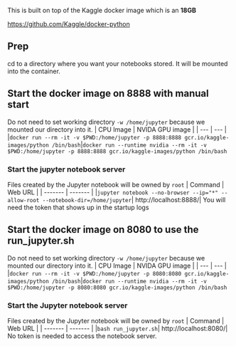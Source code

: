 This is built on top of the Kaggle docker image which is an **18GB**

https://github.com/Kaggle/docker-python

## Prep
cd to a directory where you want your notebooks stored.  It will be mounted into the container.

## Start the docker image on 8888 with manual start
Do not need to set working directory `-w /home/jupyter` because we mounted our directory into it.
| CPU Image | NVIDA GPU image |
| --- | --- |
|`docker run --rm -it -v $PWD:/home/jupyter -p 8888:8888 gcr.io/kaggle-images/python /bin/bash`|`docker run --runtime nvidia --rm -it -v $PWD:/home/jupyter -p 8888:8888 gcr.io/kaggle-images/python /bin/bash`

### Start the jupyter notebook server
Files created by the Jupyter notebook will be owned by `root`
| Command | Web URL |
| ------- | ------- |
|`jupyter notebook --no-browser --ip="*" --allow-root --notebook-dir=/home/jupyter`|  http://localhost:8888/|
You will need the token that shows up in the startup logs

## Start the docker image on 8080 to use the run_jupyter.sh
Do not need to set working directory `-w /home/jupyter` because we mounted our directory into it.
| CPU Image | NVIDA GPU image |
| --- | --- |
|`docker run --rm -it -v $PWD:/home/jupyter -p 8080:8080 gcr.io/kaggle-images/python /bin/bash`|`docker run --runtime nvidia --rm -it -v $PWD:/home/jupyter -p 8080:8080 gcr.io/kaggle-images/python /bin/bash`

### Start the Jupyter notebook server
Files created by the Jupyter notebook will be owned by `root`
| Command | Web URL |
| ------- | ------- |
|`bash run_jupyter.sh`| http://localhost:8080/|
No token is needed to access the notebook server.